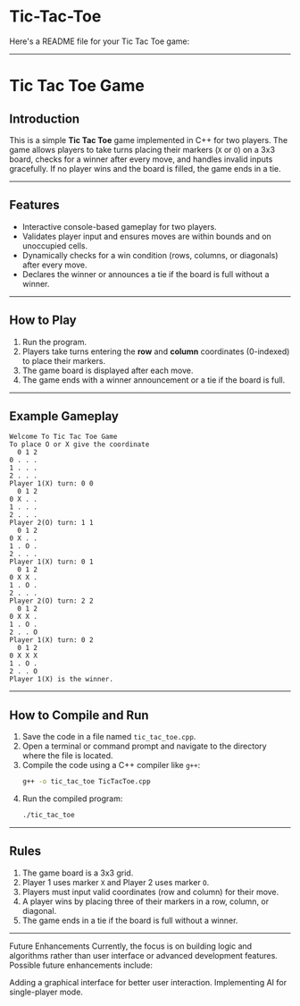 # Tic-Tac-Toe
Here's a README file for your Tic Tac Toe game:

---

# Tic Tac Toe Game

## Introduction  
This is a simple **Tic Tac Toe** game implemented in C++ for two players. The game allows players to take turns placing their markers (`X` or `O`) on a 3x3 board, checks for a winner after every move, and handles invalid inputs gracefully. If no player wins and the board is filled, the game ends in a tie.

---

## Features  
- Interactive console-based gameplay for two players.  
- Validates player input and ensures moves are within bounds and on unoccupied cells.  
- Dynamically checks for a win condition (rows, columns, or diagonals) after every move.  
- Declares the winner or announces a tie if the board is full without a winner.

---

## How to Play  
1. Run the program.  
2. Players take turns entering the **row** and **column** coordinates (0-indexed) to place their markers.  
3. The game board is displayed after each move.  
4. The game ends with a winner announcement or a tie if the board is full.

---

## Example Gameplay  
```plaintext
Welcome To Tic Tac Toe Game
To place O or X give the coordinate
  0 1 2 
0 . . . 
1 . . . 
2 . . . 
Player 1(X) turn: 0 0
  0 1 2 
0 X . . 
1 . . . 
2 . . . 
Player 2(O) turn: 1 1
  0 1 2 
0 X . . 
1 . O . 
2 . . . 
Player 1(X) turn: 0 1
  0 1 2 
0 X X . 
1 . O . 
2 . . . 
Player 2(O) turn: 2 2
  0 1 2 
0 X X . 
1 . O . 
2 . . O 
Player 1(X) turn: 0 2
  0 1 2 
0 X X X 
1 . O . 
2 . . O 
Player 1(X) is the winner.
```

---

## How to Compile and Run  
1. Save the code in a file named `tic_tac_toe.cpp`.  
2. Open a terminal or command prompt and navigate to the directory where the file is located.  
3. Compile the code using a C++ compiler like `g++`:  
   ```bash
   g++ -o tic_tac_toe TicTacToe.cpp
   ```
4. Run the compiled program:  
   ```bash
   ./tic_tac_toe
   ```

---

## Rules  
1. The game board is a 3x3 grid.  
2. Player 1 uses marker `X` and Player 2 uses marker `O`.  
3. Players must input valid coordinates (row and column) for their move.  
4. A player wins by placing three of their markers in a row, column, or diagonal.  
5. The game ends in a tie if the board is full without a winner.

---

Future Enhancements
Currently, the focus is on building logic and algorithms rather than user interface or advanced development features. Possible future enhancements include:

Adding a graphical interface for better user interaction.
Implementing AI for single-player mode.
